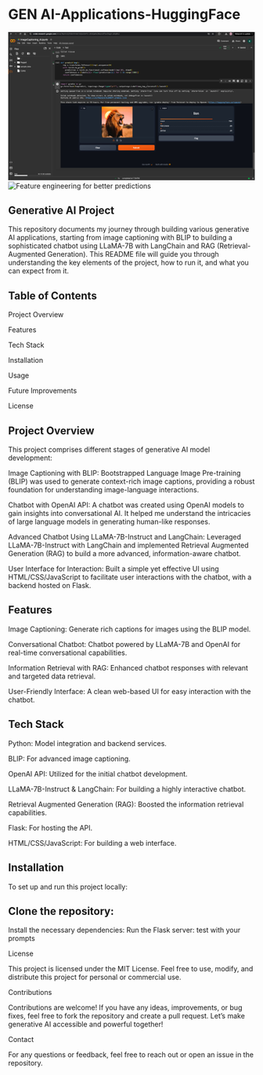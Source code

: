 # GEN AI-Applications-HuggingFace
![Feature engineering for better predictions](IC.png)
![Feature engineering for better predictions](run.jpg)
## Generative AI Project

This repository documents my journey through building various generative AI applications, starting from image captioning with BLIP to building a sophisticated chatbot using LLaMA-7B with LangChain and RAG (Retrieval-Augmented Generation). This README file will guide you through understanding the key elements of the project, how to run it, and what you can expect from it.

## Table of Contents

Project Overview

Features

Tech Stack

Installation

Usage

Future Improvements

License

## Project Overview

This project comprises different stages of generative AI model development:

Image Captioning with BLIP: Bootstrapped Language Image Pre-training (BLIP) was used to generate context-rich image captions, providing a robust foundation for understanding image-language interactions.

Chatbot with OpenAI API: A chatbot was created using OpenAI models to gain insights into conversational AI. It helped me understand the intricacies of large language models in generating human-like responses.

Advanced Chatbot Using LLaMA-7B-Instruct and LangChain: Leveraged LLaMA-7B-Instruct with LangChain and implemented Retrieval Augmented Generation (RAG) to build a more advanced, information-aware chatbot.

User Interface for Interaction: Built a simple yet effective UI using HTML/CSS/JavaScript to facilitate user interactions with the chatbot, with a backend hosted on Flask.

## Features

Image Captioning: Generate rich captions for images using the BLIP model.

Conversational Chatbot: Chatbot powered by LLaMA-7B and OpenAI for real-time conversational capabilities.

Information Retrieval with RAG: Enhanced chatbot responses with relevant and targeted data retrieval.

User-Friendly Interface: A clean web-based UI for easy interaction with the chatbot.

## Tech Stack

Python: Model integration and backend services.

BLIP: For advanced image captioning.

OpenAI API: Utilized for the initial chatbot development.

LLaMA-7B-Instruct & LangChain: For building a highly interactive chatbot.

Retrieval Augmented Generation (RAG): Boosted the information retrieval capabilities.

Flask: For hosting the API.

HTML/CSS/JavaScript: For building a web interface.

## Installation

To set up and run this project locally:

## Clone the repository:

Install the necessary dependencies:
Run the Flask server:
test with your prompts


License

This project is licensed under the MIT License. Feel free to use, modify, and distribute this project for personal or commercial use.

Contributions

Contributions are welcome! If you have any ideas, improvements, or bug fixes, feel free to fork the repository and create a pull request. Let’s make generative AI accessible and powerful together!

Contact

For any questions or feedback, feel free to reach out or open an issue in the repository.

